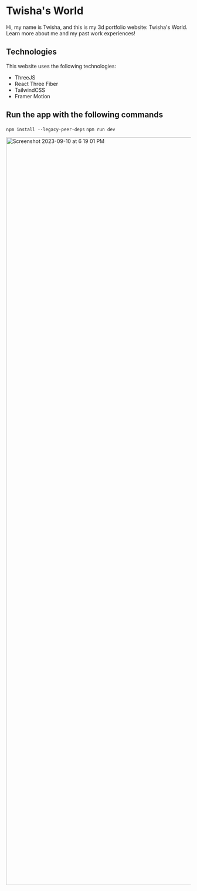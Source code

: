 # Twisha's World
Hi, my name is Twisha, and this is my 3d portfolio website: Twisha's World.
Learn more about me and my past work experiences!

## Technologies
This website uses the following technologies: 
- ThreeJS
- React Three Fiber
- TailwindCSS 
- Framer Motion

## Run the app with the following commands
`npm install --legacy-peer-deps`
`npm run dev`

<img width="2033" alt="Screenshot 2023-09-10 at 6 19 01 PM" src="https://github.com/twxsha/twisha_world/assets/72046574/87d8a9e6-9de7-46ba-86de-c5dab99784e4">